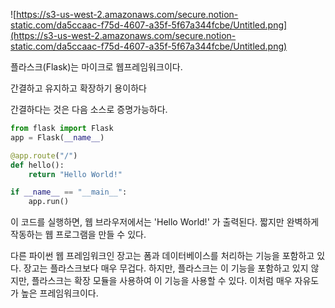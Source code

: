 ![https://s3-us-west-2.amazonaws.com/secure.notion-static.com/da5ccaac-f75d-4607-a35f-5f67a344fcbe/Untitled.png](https://s3-us-west-2.amazonaws.com/secure.notion-static.com/da5ccaac-f75d-4607-a35f-5f67a344fcbe/Untitled.png)

플라스크(Flask)는 마이크로 웹프레임워크이다.

간결하고 유지하고 확장하기 용이하다

간결하다는 것은 다음 소스로 증명가능하다.

```python
from flask import Flask
app = Flask(__name__)

@app.route("/")
def hello():
    return "Hello World!"

if __name__ == "__main__":
    app.run()
```

이 코드를 실행하면, 웹 브라우저에서는 'Hello World!' 가 출력된다. 짧지만 완벽하게 작동하는 웹 프로그램을 만들 수 있다.

다른 파이썬 웹 프레임워크인 장고는 폼과 데이터베이스를 처리하는 기능을 포함하고 있다. 장고는 플라스크보다 매우 무겁다. 하지만, 플라스크는 이 기능을 포함하고 있지 않지만, 플라스크는 확장 모듈을 사용하여 이 기능을 사용할 수 있다. 이처럼 매우 자유도가 높은 프레임워크이다.
